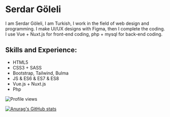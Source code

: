 # Serdar Göleli
I am Serdar Göleli, I am Turkish, I work in the field of web design and programming. I make UI/UX designs with Figma, then I complete the coding. I use Vue + Nuxt.js for front-end coding, php + mysql for back-end coding.

## Skills and Experience:
* HTML5 
* CSS3 + SASS
* Bootstrap, Tailwind, Bulma
* JS & ES6 & ES7 & ES8
* Vue.js + Nuxt.js 
* Php

![Profile views](https://gpvc.arturio.dev/serdargoleli)

[![Anurag's GitHub stats](https://github-readme-stats.vercel.app/api?username=serdargoleli&theme=tokyonight)](https://github.com/anuraghazra/github-readme-stats)
